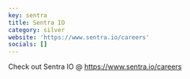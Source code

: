 ```yaml
---
key: sentra
title: Sentra IO
category: silver
website: 'https://www.sentra.io/careers'
socials: []
---
```


Check out Sentra IO @ https://www.sentra.io/careers